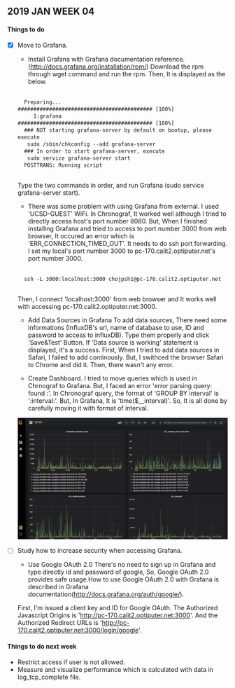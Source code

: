 ## 2019 JAN WEEK 04

#### Things to do

- [x] Move to Grafana.

	- Install Grafana with Grafana documentation reference.(http://docs.grafana.org/installation/rpm/)
	Download the rpm through wget command and run the rpm. Then, It is displayed as the below.

	<pre><code>
	Preparing...                ########################################### [100%]
	   1:grafana                ########################################### [100%]
	### NOT starting grafana-server by default on bootup, please execute
 	 sudo /sbin/chkconfig --add grafana-server
	### In order to start grafana-server, execute
	 sudo service grafana-server start
	POSTTRANS: Running script
	</pre></code>

	Type the two commands in order, and run Grafana (sudo service grafana-server start).

	- There was some problem with using Grafana from external.
	I used 'UCSD-GUEST' WiFi. In Chronograf, It worked well although I tried to directly access host's port number 8080. But, When I finished installing Grafana and tried to access to port number 3000 from web browser, It occured an error which is 'ERR_CONNECTION_TIMED_OUT'.
	It needs to do ssh port forwarding. I set my local's port number 3000 to pc-170.calit2.optiputer.net's port number 3000.
	<pre><code>
	ssh -L 3000:localhost:3000 chojpsh1@pc-170.calit2.optiputer.net
	</pre></code>

	Then, I connect 'localhost:3000' from web browser and It works well with accessing pc-170.calit2.optiputer.net:3000.

	- Add Data Sources in Grafana
	To add data sources, There need some informations (InfluxDB's url, name of database to use, ID and password to access to influxDB). Type them properly and click 'Save&Test' Button. If 'Data source is working' statement is displayed, it's a success. First, When I tried to add data sources in Safari, I failed to add continously. But, I swithced the browser Safari to Chrome and did it. Then, there wasn't any error.

	- Create Dashboard.
	I tried to move queries which is used in Chrnograf to Grafana. But, I faced an error 'error parsing query: found :'. In Chronograf query, the format of 'GROUP BY interval' is ':interval:'. But, In Grafana, It is 'time($__interval)'. So, It is all done by carefully moving it with format of interval.

	![grafana_result](./img/grafana_done.png)	

- [ ] Study how to increase security when accessing Grafana.

	- Use Google OAuth 2.0
	There's no need to sign up in Grafana and type directly id and password of google, So, Google OAuth 2.0 provides safe usage.How to use Google OAuth 2.0 with Grafana is described in Grafana documentation(http://docs.grafana.org/auth/google/).

	First, I'm issued a client key and ID for Google OAuth. The Authorized Javascript Origins is 'http://pc-170.calit2.optiputer.net:3000'. And the Authorized Redirect URLs is 'http://pc-170.calit2.optiputer.net:3000/login/google'.

#### Things to do next week

- Restrict access if user is not allowed.
- Measure and visualize performance which is calculated with data in log_tcp_complete file.
